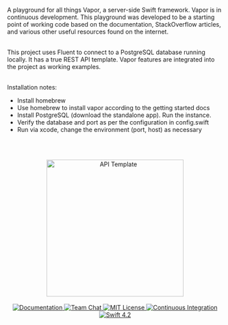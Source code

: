 <p>
A playground for all things Vapor, a server-side Swift framework. Vapor is in continuous development. 
This playground was developed to be a starting point of working code based on the documentation, 
StackOverflow articles, and various other useful resources found on the internet.
<br><br>

This project uses Fluent to connect to a PostgreSQL database running locally. It has a true
REST API template. Vapor features are integrated into the project as working examples.
<br><br>

Installation notes:
<ul>
<li>Install homebrew</li>
<li>Use homebrew to install vapor according to the getting started docs</li>
<li>Install PostgreSQL (download the standalone app). Run the instance.</li>
<li>Verify the database and port as per the configuration in config.swift</li>
<li>Run via xcode, change the environment (port, host) as necessary</li>
</ul>
<br><br>
</p>

<p align="center">
    <img src="https://user-images.githubusercontent.com/1342803/36623515-7293b4ec-18d3-11e8-85ab-4e2f8fb38fbd.png" width="320" alt="API Template">
    <br>
    <br>
    <a href="http://docs.vapor.codes/3.0/">
        <img src="http://img.shields.io/badge/read_the-docs-2196f3.svg" alt="Documentation">
    </a>
    <a href="https://discord.gg/vapor">
        <img src="https://img.shields.io/discord/431917998102675485.svg" alt="Team Chat">
    </a>
    <a href="LICENSE">
        <img src="http://img.shields.io/badge/license-MIT-brightgreen.svg" alt="MIT License">
    </a>
    <a href="https://circleci.com/gh/vapor/api-template">
        <img src="https://circleci.com/gh/vapor/api-template.svg?style=shield" alt="Continuous Integration">
    </a>
    <a href="https://swift.org">
        <img src="http://img.shields.io/badge/swift-4.2-brightgreen.svg" alt="Swift 4.2">
    </a>
</p>
